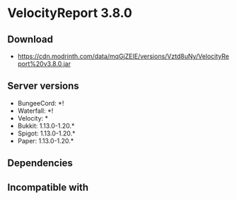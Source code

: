 # VelocityReport 3.8.0

## Download
- https://cdn.modrinth.com/data/mqGjZEIE/versions/Vztd8uNy/VelocityReport%20v3.8.0.jar

## Server versions
- BungeeCord: *!
- Waterfall: *!
- Velocity: *
- Bukkit: 1.13.0-1.20.*
- Spigot: 1.13.0-1.20.*
- Paper: 1.13.0-1.20.*

## Dependencies

## Incompatible with
